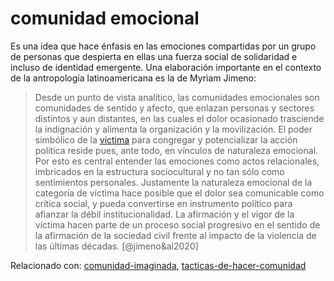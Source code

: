 # comunidad emocional

Es una idea que hace énfasis en las emociones compartidas por un grupo de personas que despierta en ellas una fuerza social de solidaridad e incluso de identidad emergente. Una elaboración importante en el contexto de la antropología latinoamericana es la de Myriam Jimeno:

 >
 > Desde un punto de vista analítico, las comunidades emocionales son comunidades de sentido y afecto, que enlazan personas y sectores distintos y aun distantes, en las cuales el dolor ocasionado trasciende la indignación y alimenta la organización y la movilización. El poder simbólico de la [victima](victima.md) para congregar y potencializar la acción política reside pues, ante todo, en vínculos de naturaleza emocional. Por esto es central entender las emociones como actos relacionales, imbricados en la estructura sociocultural y no tan sólo como sentimientos personales. Justamente la naturaleza emocional de la categoría de víctima hace posible que el dolor sea comunicable como crítica social, y pueda convertirse en instrumento político para afianzar la débil institucionalidad. La afirmación y el vigor de la víctima hacen parte de un proceso social progresivo en el sentido de la afirmación de la sociedad civil frente al impacto de la violencia de las últimas décadas. [@jimeno&al2020]

Relacionado con: [comunidad-imaginada](comunidad-imaginada.md), [tacticas-de-hacer-comunidad](tacticas-de-hacer-comunidad.md)
